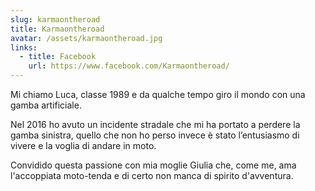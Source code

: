 ```yaml
---
slug: karmaontheroad
title: Karmaontheroad
avatar: /assets/karmaontheroad.jpg
links:
  - title: Facebook
    url: https://www.facebook.com/Karmaontheroad/
---
```

Mi chiamo Luca, classe 1989 e da qualche tempo giro il mondo con una gamba artificiale.

Nel 2016 ho avuto un incidente stradale che mi ha portato a perdere la gamba sinistra, quello che non ho perso invece è stato l’entusiasmo di vivere e la voglia di andare in moto.

Convidido questa passione con mia moglie Giulia che, come me, ama l'accoppiata moto-tenda e di certo non manca di spirito d'avventura.
